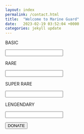 ```yaml
---
layout: index
permalink: /contact.html
title:  "Welcome to Marine Guard"
date:   2023-02-19 03:52:04 +0000
categories: jekyll update
---
```

<p>BASIC</p>
<input type="amount">
<p>RARE</p>
<input type="amount">
<p>SUPER RARE</p>
<input type="amount">
<p>LENGENDARY</p>
<input type="amount">
<p><button>DONATE</button></p>